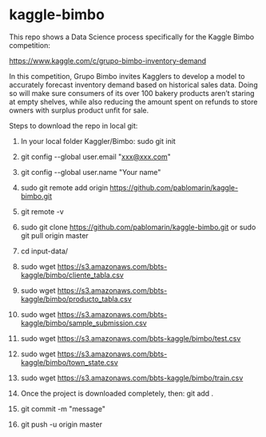 # kaggle-bimbo
This repo shows a Data Science process specifically for the Kaggle Bimbo competition:

https://www.kaggle.com/c/grupo-bimbo-inventory-demand

In this competition, Grupo Bimbo invites Kagglers to develop a model to accurately forecast inventory demand based on historical sales data. Doing so will make sure consumers of its over 100 bakery products aren’t staring at empty shelves, while also reducing the amount spent on refunds to store owners with surplus product unfit for sale.

Steps to download the repo in local git:

1) In your local folder Kaggler/Bimbo: sudo git init

2) git config --global user.email "xxx@xxx.com"

3) git config --global user.name "Your name"

4) sudo git remote add origin https://github.com/pablomarin/kaggle-bimbo.git

5) git remote -v

6) sudo git clone https://github.com/pablomarin/kaggle-bimbo.git or sudo git pull origin master

7) cd input-data/

8) sudo wget https://s3.amazonaws.com/bbts-kaggle/bimbo/cliente_tabla.csv

9) sudo wget https://s3.amazonaws.com/bbts-kaggle/bimbo/producto_tabla.csv

10) sudo wget https://s3.amazonaws.com/bbts-kaggle/bimbo/sample_submission.csv

11) sudo wget https://s3.amazonaws.com/bbts-kaggle/bimbo/test.csv

12) sudo wget https://s3.amazonaws.com/bbts-kaggle/bimbo/town_state.csv

13) sudo wget https://s3.amazonaws.com/bbts-kaggle/bimbo/train.csv

14) Once the project is downloaded completely, then: git add .

15) git commit -m "message"

16) git push -u origin master
